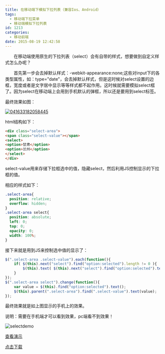 ```yaml
---
title: 在移动端下模拟下拉列表（兼容Ios、Android）
tags:
  - 移动端下拉菜单
  - 移动端模拟下拉列表
id: 1213
categories:
  - 移动前端
date: 2015-08-19 12:42:58
---
```


&emsp;&emsp;在移动端使用原生的下拉列表（select）会有自带的样式，想要做到自定义样式怎么办呢？

&emsp;&emsp;首先第一步会去掉默认样式：-webkit-appearance:none;这些对input下的各类型属性，如：type="date"，会去掉默认样式，但是这时候对select设置的边框，宽度或者是文字居中显示等等样式都不起作用。这时候就需要模拟select框了。因为select在移动端上会用到手机默认的弹框，所以还是要用到select标签。

最终效果如图：

[![041633182058445](http://www.npm8.com/wp-content/uploads/2015/08/041633182058445-562x1000.jpg)](http://www.npm8.com/wp-content/uploads/2015/08/041633182058445.jpg)

html结构如下：
```html
<div class="select-area">
<span class="select-value"></span>
<select>
<option>甘肃</option>
<option>兰州</option>
</select>
</div>
```
select-value用来存储下拉框选中的值，隐藏select，然后利用JS控制显示的下拉框的值。

相应的样式如下：
```css
.select-area{
  position: relative;
  overflow: hidden;
}
.select-area select{
  position: absolute;
  left: 0;
  top: 0;
  opacity: 0;
  width: 100%;
}
```
接下来就是用到JS来控制选中值的显示了：
```javascript
$(".select-area .select-value").each(function(){
    if( $(this).next("select").find("option:selected").length != 0 ){
        $(this).text( $(this).next("select").find("option:selected").text() );
    }
});
$(".select-area select").change(function(){
    var value = $(this).find("option:selected").text();
    $(this).parent(".select-area").find(".select-value").text(value);
});
```
最终效果就是如上图显示的手机上的效果。

说明：需要在手机端才可以看到效果，pc端看不到效果！

![selectdemo](http://www.npm8.com/wp-content/uploads/2015/08/2-1.png)

[查看演示](http://demo.grycheng.com/case/selectdemo/)

[点击下载](http://www.npm8.com/wp-content/uploads/2015/08/selectDemo.zip)